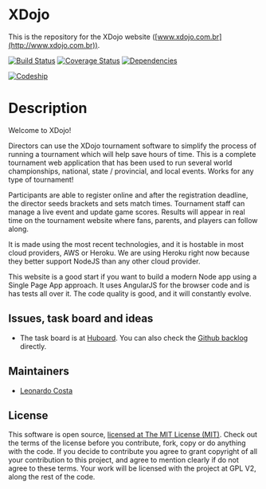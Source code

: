 # XDojo

This is the repository for the XDojo website ([www.xdojo.com.br](http://www.xdojo.com.br)). 

[![Build Status](https://travis-ci.org/leocosta/xdojo.png)](https://travis-ci.org/leocosta/xdojo)
[![Coverage Status](https://coveralls.io/repos/leocosta/xdojo/badge.png)](https://coveralls.io/r/leocosta/xdojo)
[![Dependencies](https://gemnasium.com/leocosta/xdojo.png)](https://gemnasium.com/leocosta/xdojo)

[![Codeship](https://www.codeship.io/projects/5399b800-b067-0131-a262-6660aa17add9/status)](https://www.codeship.io/projects/5399b800-b067-0131-a262-6660aa17add9/status)

# Description

Welcome to XDojo!

Directors can use the XDojo tournament software to simplify the process of running a tournament which will help save hours of time. This is a complete tournament web application that has been used to run several world championships, national, state / provincial, and local events. Works for any type of tournament! 

Participants are able to register online and after the registration deadline, the director seeds brackets and sets match times. Tournament staff can manage a live event and update game scores. Results will appear in real time on the tournament website where fans, parents, and players can follow along. 

It is made using the most recent technologies, and it is hostable in most cloud providers, AWS or Heroku. We are using Heroku
right now because they better support NodeJS than any other cloud provider.

This website is a good start if you want to build a modern Node app using a Single Page App approach. It uses AngularJS for the
browser code and is has tests all over it. The code quality is good, and it will constantly evolve.

## Issues, task board and ideas

* The task board is at [Huboard](https://huboard.com/leocosta/xdojo). You can also check the [Github backlog](https://github.com/leocosta/xdojo/issues) directly.

## Maintainers

* [Leonardo Costa](http://twitter.com/leoccosta/)

## License

This software is open source, [licensed at The MIT License (MIT)](https://github.com/leocosta/xdojo/blob/master/LICENSE). Check out the terms of the license before you contribute, fork, copy or do anything with the code. If you decide to contribute you agree to grant copyright of all your contribution to this project, and agree to mention clearly if do not agree to these terms. Your work will be licensed with the project at GPL V2, along the rest of the code.